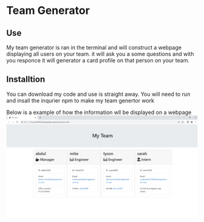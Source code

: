 # Team Generator

## Use

My team generator is ran in the terminal and will construct a webpage displaying all users on your team. it will ask you a some questions and with you responce it will generator a card profile on that person on your team.

## Installtion

You can download my code and use is straight away. You will need to run and insall the inqurier npm to make my team genertor work


Below is a example of how the information wll be displayed on a webpage 
![Alt text](assets/screenshot.jpg) 